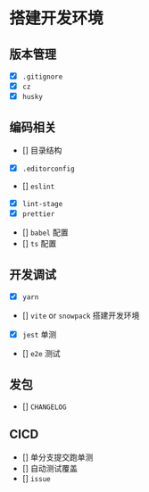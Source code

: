 # 搭建开发环境

## 版本管理

- [x] `.gitignore`
- [x] `cz`
- [x] `husky`

## 编码相关

- [] 目录结构
- [x] `.editorconfig`
- [] `eslint`
- [x] `lint-stage`
- [x] `prettier`
- [] `babel` 配置
- [] `ts` 配置

## 开发调试

- [x] `yarn`
- [] `vite` or `snowpack` 搭建开发环境
- [x] `jest` 单测
- [] `e2e` 测试

## 发包

- [] `CHANGELOG`

## CICD

- [] 单分支提交跑单测
- [] 自动测试覆盖
- [] `issue`
